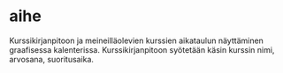 # aihe
Kurssikirjanpitoon ja meineilläolevien kurssien aikataulun näyttäminen graafisessa kalenterissa.
Kurssikirjanpitoon syötetään käsin kurssin nimi, arvosana, suoritusaika.

